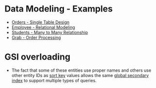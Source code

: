 # Data Modeling - Examples
- [Orders - Single Table Design](OrdersSingleTableDesign.md)
- [Employee - Relational Modeling](EmployeeOrdersRelationalModeling.md)
- [Students - Many to Many Relationship](StudentGradesManyToManyRelationship.md)
- [Grab - Order Processing](../../../../1_TechStacks/Grab/OrdersProcessing.md)

# GSI overloading
- The fact that some of these entities use proper names and others use other entity IDs as [sort key](../../../../3_DatabaseServices/3_ScalabilityTechniques/PartitioningSharding/PartitionKey/SortKey.md) values allows the same [global secondary index](../SecondaryIndexes.md) to support multiple types of queries.